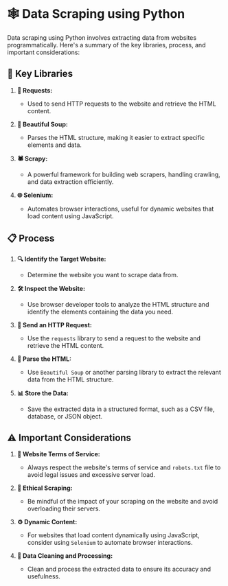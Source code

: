 # 🕸️ Data Scraping using Python

Data scraping using Python involves extracting data from websites programmatically. Here's a summary of the key libraries, process, and important considerations:

## 🔧 Key Libraries

1. **📡 Requests:**
   - Used to send HTTP requests to the website and retrieve the HTML content.

2. **🍵 Beautiful Soup:**
   - Parses the HTML structure, making it easier to extract specific elements and data.

3. **🕷️ Scrapy:**
   - A powerful framework for building web scrapers, handling crawling, and data extraction efficiently.

4. **🌐 Selenium:**
   - Automates browser interactions, useful for dynamic websites that load content using JavaScript.

## 📋 Process

1. **🔍 Identify the Target Website:**
   - Determine the website you want to scrape data from.

2. **🛠️ Inspect the Website:**
   - Use browser developer tools to analyze the HTML structure and identify the elements containing the data you need.

3. **📡 Send an HTTP Request:**
   - Use the `requests` library to send a request to the website and retrieve the HTML content.

4. **🧩 Parse the HTML:**
   - Use `Beautiful Soup` or another parsing library to extract the relevant data from the HTML structure.

5. **📊 Store the Data:**
   - Save the extracted data in a structured format, such as a CSV file, database, or JSON object.

## ⚠️ Important Considerations

1. **📜 Website Terms of Service:**
   - Always respect the website's terms of service and `robots.txt` file to avoid legal issues and excessive server load.

2. **🤝 Ethical Scraping:**
   - Be mindful of the impact of your scraping on the website and avoid overloading their servers.

3. **⚙️ Dynamic Content:**
   - For websites that load content dynamically using JavaScript, consider using `Selenium` to automate browser interactions.

4. **🧹 Data Cleaning and Processing:**
   - Clean and process the extracted data to ensure its accuracy and usefulness.
